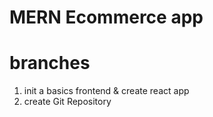 # MERN Ecommerce app

# branches

1. init a basics frontend & create react app
2. create Git Repository